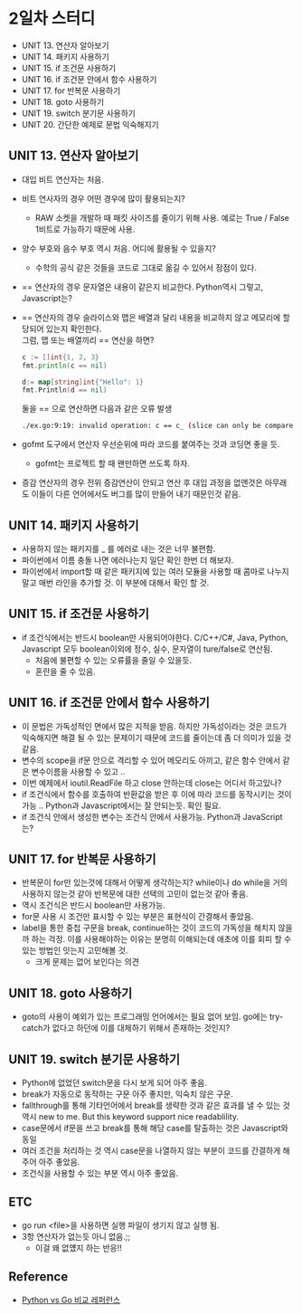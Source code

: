 # 2일차 스터디 

* UNIT 13. 연산자 알아보기
* UNIT 14. 패키지 사용하기
* UNIT 15. if 조건문 사용하기
* UNIT 16. if 조건문 안에서 함수 사용하기
* UNIT 17. for 반복문 사용하기
* UNIT 18. goto 사용하기
* UNIT 19. switch 분기문 사용하기
* UNIT 20. 간단한 예제로 문법 익숙해지기

## UNIT 13. 연산자 알아보기 

* 대입 비트 연산자는 처음.
* 비트 연사자의 경우 어떤 경우에 많이 활용되는지?
	* RAW 소켓을 개발하 때 패킷 사이즈를 줄이기 위해 사용. 예로는 True / False 1비트로 가능하기 때문에 사용.
* 양수 부호와 음수 부호 역시 처음. 어디에 활용될 수 있을지?
	* 수학의 공식 같은 것들을 코드로 그대로 옮길 수 있어서 장점이 있다. 
* == 연산자의 경우 문자열은 내용이 같은지 비교한다. Python역시 그렇고, Javascript는?
* == 연산자의 경우 슬라이스와 맵은 배열과 달리 내용을 비교하지 않고 메모리에 할당되어 있는지 확인한다.  
  그럼, 맵 또는 배열끼리 == 연산을 하면?

    ```go
    c := []int{1, 2, 3}
    fmt.println(c == nil)

    d:= map[string]int{"Hello": 1}
    fmt.Println(d == nil)
    ```

    둘을 == 으로 연산하면 다음과 같은 오류 발생 

    ```sh
    ./ex.go:9:19: invalid operation: c == c_ (slice can only be compared to nil)
    ```
* gofmt 도구에서 연산자 우선순위에 따라 코드를 붙여주는 것과 코딩면 좋을 듯. 
	* gofmt는 프로젝트 할 때 왠만하면 쓰도록 하자.
* 증감 연산자의 경우 전위 증감연산이 안되고 연산 후 대입 과정을 없앤것은 아무래도 이들이 다른 언어에서도 버그를 많이 만들어 내기 때문인것 같음. 

## UNIT 14. 패키지 사용하기

* 사용하지 않는 패키지를 _ 를 에러로 내는 것은 너무 불편함. 
* 파이썬에서 이름 충돌 나면 에러나는지 일단 확인 한번 더 해보자. 
* 파이썬에서 import할 때 같은 패키지에 있는 여러 모듈을 사용할 때 콤마로 나누지 말고 매번 라인을 추가할 것. 이 부분에 대해서 확인 할 것.

## UNIT 15. if 조건문 사용하기

* if 조건식에서는 반드시 boolean만 사용되어야한다. C/C++/C#, Java, Python, Javascript 모두 boolean이외에 정수, 실수, 문자열이 ture/false로 연산됨. 
	* 처음에 불편할 수 있는 오류률을 줄일 수 있을듯. 
	* 혼란을 줄 수 있음. 

## UNIT 16. if 조건문 안에서 함수 사용하기 

* 이 문법은 가독성적인 면에서 많은 지적을 받음. 하지만 가독성이라는 것은 코드가 익숙해지면 해결 될 수 있는 문제이기 때문에 코드를 줄이는데 좀 더 의미가 있을 것 같음.
* 변수의 scope을 if문 안으로 격리할 수 있어 메모리도 아끼고, 같은 함수 안에서 같은 변수이름을 사용할 수 있고 .. 
* 이번 예제에서 ioutil.ReadFile 하고 close 안하는데 close는 어디서 하고있나?
* if 조건식에서 함수를 호출하여 반환값을 받은 후 이에 따라 코드를 동작시키는 것이 가능 .. Python과 Javascript에서는 잘 안되는듯. 확인 필요. 
* if 조건식 안에서 생성한 변수는 조건식 안에서 사용가능. Python과 JavaScript는? 

## UNIT 17. for 반복문 사용하기 

* 반복문이 for만 있는것에 대해서 어떻게 생각하는지? while이나 do while을 거의 사용하지 않는것 같아 반복문에 대한 선택의 고민이 없는것 같아 좋음. 
* 역시 조건식은 반드시 boolean만 사용가능.
* for문 사용 시 조건만 표시할 수 있는 부분은 표현식이 간결해서 좋았음. 
* label을 통한 중첩 구문을 break, continue하는 것이 코드의 가독성을 해치지 않을까 하는 걱정. 이를 사용해야하는 이유는 분명히 이해되는데 애초에 이를 회피 할 수 있는 방법인 잇는지 고민해볼 것.
	* 크게 문제는 없어 보인다는 의견

## UNIT 18. goto 사용하기 

* goto의 사용이 예외가 있는 프로그래밍 언어에서는 필요 없어 보임. go에는 try-catch가 없다고 하던에 이를 대체하기 위해서 존재하는 것인지?

## UNIT 19. switch 분기문 사용하기 

* Python에 없었던 switch문을 다시 보게 되어 아주 좋음. 
* break가 자동으로 동작하는 구문 아주 좋지만, 익숙치 않은 구문. 
* fallthrough를 통해 기타언어에서 break를 생략한 것과 같은 효과를 낼 수 있는 것 역시 new to me. But this keyword support nice readablility.
* case문에서 if문을 쓰고 break를 통해 해당 case를 탈출하는 것은 Javascript와 동일 
* 여러 조건을 처리하는 것 역시 case문을 나열하지 않는 부분이 코드를 간결하게 해주어 아주 좋았음. 
* 조건식을 사용할 수 있는 부분 역시 아주 좋았음. 

## ETC

* go run \<file\>을 사용하면 실행 파일이 생기지 않고 실행 됨. 
* 3항 연산자가 없는듯 아니 없음.;;
	* 이걸 왜 없얬지 하는 반응!!


## Reference

* [Python vs Go 비교 레퍼런스](https://mingrammer.com/side-by-side-reference-sheet-of-python-and-go)



